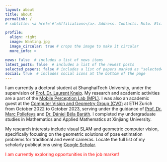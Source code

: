 ```yaml
---
layout: about
title: about
permalink: /
# subtitle: <a href='#'>Affiliations</a>. Address. Contacts. Moto. Etc.

profile:
  align: right
  image: Wanting.jpg
  image_circular: true # crops the image to make it circular
  more_info: >

news: false  # includes a list of news items
latest_posts: false  # includes a list of the newest posts
selected_papers: false # includes a list of papers marked as "selected={true}"
social: true  # includes social icons at the bottom of the page
---
```


I am currently a doctoral student at ShanghaiTech University, under the supervision of [Prof. Dr. Laurent Kneip](https://mpl.sist.shanghaitech.edu.cn/Director.html). My research and academic activities are a part of the [Mobile Perception Lab (MPL)](https://mpl.sist.shanghaitech.edu.cn/). I was also an academic guest at the [Computer Vision and Geometry Group (CVG)](https://cvg.ethz.ch/) at ETH Zurich from October 2022 to October 2023, serving under the guidance of [Prof. Dr. Marc Pollefeys](https://cvg.ethz.ch/team/Prof-Dr-Marc-Pollefeys) and [Dr. Dániel Béla Baráth](https://cvg.ethz.ch/team/Dr-Daniel-Bela-Barath). I completed my undergraduate studies in Mathematics and Applied Mathematics at Xinjiang University.

My research interests include visual SLAM and geometric computer vision, specifically focusing on the geometric solutions of pose estimation problems for traditional and event cameras. Locate the full list of my scholarly publications using [Google Scholar](https://scholar.google.com/citations?user=pNhdquoAAAAJ).

<p style="color: red;">I am currently exploring opportunities in the job market!</p>



<!-- Edit `_bibliography/papers.bib` and Jekyll will render your [publications page](/al-folio/publications/) automatically.

Link to your social media connections, too. This theme is set up to use [Font Awesome icons](http://fortawesome.github.io/Font-Awesome/) and [Academicons](https://jpswalsh.github.io/academicons/), like the ones below. Add your Facebook, Twitter, LinkedIn, Google Scholar, or just disable all of them. -->